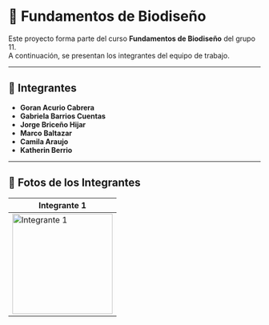 # 🧬 Fundamentos de Biodiseño

Este proyecto forma parte del curso **Fundamentos de Biodiseño** del grupo 11.  
A continuación, se presentan los integrantes del equipo de trabajo.

---

## 👥 Integrantes

- **Goran Acurio Cabrera**  
- **Gabriela Barrios Cuentas**
- **Jorge Briceño Hijar**
- **Marco Baltazar**
- **Camila Araujo**
- **Katherin Berrio**

---

## 📸 Fotos de los Integrantes

| Integrante 1 |
|--------------|
| <img src="ruta/imagen1.jpg" alt="Integrante 1" width="200"/> |
